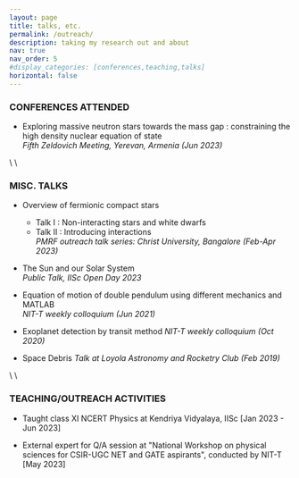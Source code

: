 ```yaml
---
layout: page
title: talks, etc.
permalink: /outreach/
description: taking my research out and about
nav: true
nav_order: 5
#display_categories: [conferences,teaching,talks]
horizontal: false
---
```


### CONFERENCES ATTENDED

- Exploring massive neutron stars towards the mass gap : constraining the high density nuclear equation of state \
*Fifth Zeldovich Meeting, Yerevan, Armenia (Jun 2023)*

\ \ 

### MISC. TALKS

- Overview of fermionic compact stars 
    - Talk I : Non-interacting stars and white dwarfs
    - Talk II : Introducing interactions \
*PMRF outreach talk series: Christ University, Bangalore (Feb-Apr 2023)*

- The Sun and our Solar System \
*Public Talk, IISc Open Day 2023*

- Equation of motion of double pendulum using different mechanics and MATLAB  \
*NIT-T weekly colloquium (Jun 2021)*

- Exoplanet detection by transit method 
*NIT-T weekly colloquium (Oct 2020)*

- Space Debris
*Talk at Loyola Astronomy and Rocketry Club (Feb 2019)*

\ \ 

### TEACHING/OUTREACH ACTIVITIES

- Taught class XI NCERT Physics at Kendriya Vidyalaya, IISc [Jan 2023 - Jun 2023]

- External expert for Q/A session at "National Workshop on physical sciences for CSIR-UGC NET and GATE aspirants", conducted by NIT-T [May 2023] 